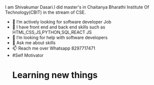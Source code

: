 I am Shivakumar Dasari.I did master's in Chaitanya Bharathi Institute Of Technology(CBIT) in the stream of CSE. 

- 🔭 I’m actively looking for software developer Job
- 🌱 I have front end and back end skills such as HTML,CSS,JS,PYTHON,SQL,REACT JS
- 🤔 I’m looking for help with software developers
- 💬 Ask me about skills
- 📫 Reach me over Whatsapp 8297717471 
-  #Self Motivator
   # Learning new things

